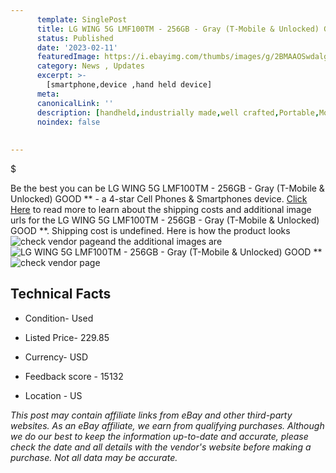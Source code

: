 ```yaml
---
      template: SinglePost
      title: LG WING 5G LMF100TM - 256GB - Gray (T-Mobile & Unlocked) GOOD **
      status: Published
      date: '2023-02-11'
      featuredImage: https://i.ebayimg.com/thumbs/images/g/2BMAAOSwdalg~wnV/s-l225.jpg
      category: News , Updates
      excerpt: >-
        [smartphone,device ,hand held device]
      meta:
      canonicalLink: ''
      description: [handheld,industrially made,well crafted,Portable,Mobile,Compact,Convenient,Lightweight,Maneuverable,Man-portable,Miniature,Carriable,Hand-held,Light,Holdable,Transportable,Mobile device,Pocket-sized,On-the-go,Wireless,Cordless,Compact size,Convenient size, smartphone,device ,hand held device]
      noindex: false
      
        
---
```

$

Be the best you can be LG WING 5G LMF100TM - 256GB - Gray (T-Mobile & Unlocked) GOOD ** - a 4-star Cell Phones & Smartphones device. [Click Here](https://www.ebay.com/itm/324920517224?hash=item4ba6c5a268%3Ag%3A2BMAAOSwdalg%7EwnV&amdata=enc%3AAQAHAAAA4AD7rVMXFZ%2BT%2Bqcx1mn%2BArqYS5lWXLJEf1az%2Bl1XfLo4mdCDvLNV%2BqK68R2vxXKGukeFraE2wTISXM7qwZZrrb9rNEG3ZGcHrxNAj8T93IIdmXgk3hvJQpyuWxYqlkpr6vJv6hlL1UqY4igwuSBcf3MRCRbNjy2LAWKEFq27Pz19BXpVfGkEFYn8mvNXDDCMs%2BgsWkkxBkZa3zSCUC9s2xWM5DSfxQbdK33SqV7M7rP2rBtqqDVv%2BIWXOrRjfzVapAUKNNq6mwRtc%2B4IzcVjFEamZLc0c2kGEHeEzarM5N02&mkevt=1&mkcid=1&mkrid=711-53200-19255-0&campid=%253CePNCampaignId%253E&customid=%253CreferenceId%253E&toolid=10049) to read more to learn about the shipping costs and additional image urls for the LG WING 5G LMF100TM - 256GB - Gray (T-Mobile & Unlocked) GOOD **. Shipping cost is undefined. Here is how the product looks ![check vendor page](https://i.ebayimg.com/thumbs/images/g/2BMAAOSwdalg~wnV/s-l225.jpg)and the additional images are![LG WING 5G LMF100TM - 256GB - Gray (T-Mobile & Unlocked) GOOD **](https://i.ebayimg.com/images/g/2BMAAOSwdalg~wnV/s-l640.jpg)![check vendor page]()



 ## Technical Facts 



     
      

 - Condition- Used 


      

 - Listed Price- 229.85 


      

 - Currency- USD 


      

 - Feedback score - 15132 


      

 - Location - US 


      
      

 *_This post may contain affiliate links from eBay and other third-party websites. As an eBay affiliate, we earn from qualifying purchases. Although we do our best to keep the information up-to-date and accurate, please check the date and all details with the vendor's website before making a purchase. Not all data may be accurate._*






